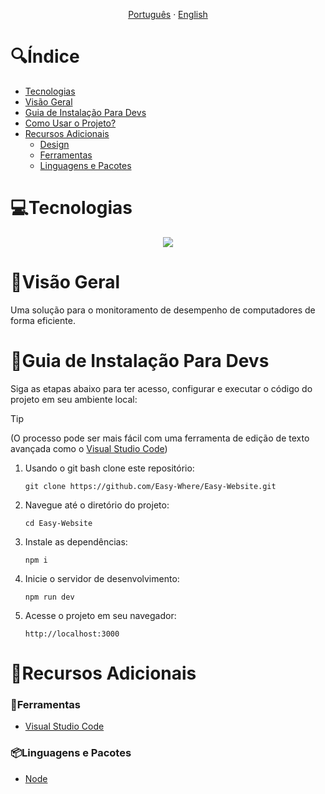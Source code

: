 <p align="center">
  <a href="#">Português</a> · <a href="/docs/README_EN.md">English</a>
</p>

# 🔍Índice <!-- omit in toc -->
  - [Tecnologias](#tecnologias)
  - [Visão Geral](#visão-geral)
  - [Guia de Instalação Para Devs](#guia-de-instalação-para-devs)
  - [Como Usar o Projeto?](#como-usar-o-projeto)
  - [Recursos Adicionais](#recursos-adicionais)
    - [Design](#design)
    - [Ferramentas](#ferramentas)
    - [Linguagens e Pacotes](#linguagens-e-pacotes)

# 💻Tecnologias
  <div align="center">
    <img src="https://iconsverse.vercel.app/icons?i=html,css,js,nodejs,mysql,postgresql">
  </div>

# 📝Visão Geral
  Uma solução para o monitoramento de desempenho de computadores de forma eficiente. 

# 📖Guia de Instalação Para Devs
  Siga as etapas abaixo para ter acesso, configurar e executar o código do projeto em seu ambiente local:

  > [!TIP]
  > (O processo pode ser mais fácil com uma ferramenta de edição de texto avançada como o <a href="https://code.visualstudio.com/download">Visual Studio Code</a>)

  1. Usando o git bash clone este repositório:
     ```
     git clone https://github.com/Easy-Where/Easy-Website.git
     ```
  2. Navegue até o diretório do projeto:
     ```
     cd Easy-Website
     ```

  3. Instale as dependências:
     ```
     npm i
     ```

  4. Inicie o servidor de desenvolvimento:
     ```
     npm run dev
     ```

  5. Acesse o projeto em seu navegador:
     ```
     http://localhost:3000
     ```

# 🔗Recursos Adicionais

### 🔧Ferramentas

- <a href="https://code.visualstudio.com/download">Visual Studio Code</a>

### 📦Linguagens e Pacotes

- <a href="https://nodejs.org/en/download/package-manager">Node</a>
